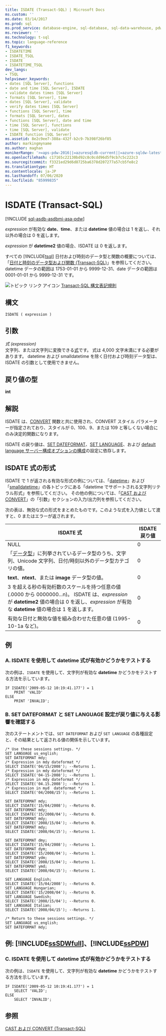 ```yaml
---
title: ISDATE (Transact-SQL) | Microsoft Docs
ms.custom: ''
ms.date: 03/14/2017
ms.prod: sql
ms.prod_service: database-engine, sql-database, sql-data-warehouse, pdw
ms.reviewer: ''
ms.technology: t-sql
ms.topic: language-reference
f1_keywords:
- ISDATETIME
- ISDATE_TSQL
- ISDATE
- ISDATETIME_TSQL
dev_langs:
- TSQL
helpviewer_keywords:
- dates [SQL Server], functions
- date and time [SQL Server], ISDATE
- validate dates times [SQL Server]
- formats [SQL Server], time
- dates [SQL Server], validate
- verify dates times [SQL Server]
- functions [SQL Server], time
- formats [SQL Server], dates
- functions [SQL Server], date and time
- time [SQL Server], functions
- time [SQL Server], validate
- ISDATE function [SQL Server]
ms.assetid: 8e2c9ee7-388a-432f-b2c9-7b398f26bf85
author: markingmyname
ms.author: maghan
monikerRange: '>=aps-pdw-2016||=azuresqldb-current||=azure-sqldw-latest||>=sql-server-2016||=sqlallproducts-allversions||>=sql-server-linux-2017||=azuresqldb-mi-current'
ms.openlocfilehash: c17165c22130bd92c8c0cdd96d5f9cb7c5c222c3
ms.sourcegitcommit: f3321ed29d6d8725ba6378d207277a57cb5fe8c2
ms.translationtype: HT
ms.contentlocale: ja-JP
ms.lasthandoff: 07/06/2020
ms.locfileid: "85999835"
---
```

# <a name="isdate-transact-sql"></a>ISDATE (Transact-SQL)
[!INCLUDE [sql-asdb-asdbmi-asa-pdw](../../includes/applies-to-version/sql-asdb-asdbmi-asa-pdw.md)]

  *expression* が有効な **date**、**time**、または **datetime** 値の場合は 1 を返し、それ以外の場合は 0 を返します。  
  
 *expression* が **datetime2** 値の場合、ISDATE は 0 を返します。  
  
 すべての [!INCLUDE[tsql](../../includes/tsql-md.md)] 日付および時刻のデータ型と関数の概要については、「[日付と時刻のデータ型および関数 &#40;Transact-SQL&#41;](../../t-sql/functions/date-and-time-data-types-and-functions-transact-sql.md)」を参照してください。 datetime データの範囲は 1753-01-01 から 9999-12-31、date データの範囲は 0001-01-01 から 9999-12-31 です。  
  
 ![トピック リンク アイコン](../../database-engine/configure-windows/media/topic-link.gif "トピック リンク アイコン") [Transact-SQL 構文表記規則](../../t-sql/language-elements/transact-sql-syntax-conventions-transact-sql.md)  
  
## <a name="syntax"></a>構文  
  
```  
ISDATE ( expression )  
```  
  
## <a name="arguments"></a>引数  
 *式 (expression)*  
 文字列、または文字列に変換できる[式](../../t-sql/language-elements/expressions-transact-sql.md)です。 式は 4,000 文字未満にする必要があります。 datetime および smalldatetime を除く日付および時刻データ型は、ISDATE の引数として使用できません。  
  
## <a name="return-type"></a>戻り値の型  
 **int**  
  
## <a name="remarks"></a>解説  
 ISDATE は、[CONVERT](../../t-sql/functions/cast-and-convert-transact-sql.md) 関数と共に使用され、CONVERT スタイル パラメーターが指定されており、スタイルが 0、100、9、または 109 と等しくない場合にのみ決定的関数になります。  
  
 ISDATE の戻り値は、[SET DATEFORMAT](../../t-sql/statements/set-dateformat-transact-sql.md)、[SET LANGUAGE](../../t-sql/statements/set-language-transact-sql.md)、および [default language サーバー構成オプションの構成](../../database-engine/configure-windows/configure-the-default-language-server-configuration-option.md)の設定に依存します。  
  
## <a name="isdate-expression-formats"></a>ISDATE 式の形式  
 ISDATE で 1 が返される有効な形式の例については、「[datetime](../../t-sql/data-types/datetime-transact-sql.md)」および「[smalldatetime](../../t-sql/data-types/smalldatetime-transact-sql.md)」の各トピックにある「datetime でサポートされる文字列リテラル形式」を参照してください。 その他の例については、「[CAST および CONVERT](../../t-sql/functions/cast-and-convert-transact-sql.md)」の「引数」セクションの入力/出力列を参照してください。  
  
 次の表は、無効な式の形式をまとめたものです。このような式を入力値として渡すと、0 またはエラーが返されます。  
  
|ISDATE 式|ISDATE 戻り値|  
|-----------------------|-------------------------|  
|NULL|0|  
|「[データ型](../../t-sql/data-types/data-types-transact-sql.md)」に列挙されているデータ型のうち、文字列、Unicode 文字列、日付/時刻以外のデータ型カテゴリの値。|0|  
|**text**、**ntext**、または **image** データ型の値。|0|  
|3 を超える秒の有効桁数のスケールを持つ任意の値 (.0000 から 0000000...n)。 ISDATE は、*expression* が **datetime2** 値の場合は 0 を返し、*expression* が有効な **datetime** 値の場合は 1 を返します。|0|  
|有効な日付と無効な値を組み合わせた任意の値 (1995-10-1a など)。|0|  
  
## <a name="examples"></a>例  
  
### <a name="a-using-isdate-to-test-for-a-valid-datetime-expression"></a>A. ISDATE を使用して datetime 式が有効かどうかをテストする  
 次の例は、`ISDATE` を使用して、文字列が有効な **datetime** かどうかをテストする方法を示しています。  
  
```  
IF ISDATE('2009-05-12 10:19:41.177') = 1  
    PRINT 'VALID'  
ELSE  
    PRINT 'INVALID';  
```  
  
### <a name="b-showing-the-effects-of-the-set-dateformat-and-set-language-settings-on-return-values"></a>B. SET DATEFORMAT と SET LANGUAGE 設定が戻り値に与える影響を確認する  
 次のステートメントでは、`SET DATEFORMAT` および `SET LANGUAGE` の各種設定と、その結果として返される値の関係を示しています。  
  
```  
/* Use these sessions settings. */  
SET LANGUAGE us_english;  
SET DATEFORMAT mdy;  
/* Expression in mdy dateformat */  
SELECT ISDATE('04/15/2008'); --Returns 1.  
/* Expression in mdy dateformat */  
SELECT ISDATE('04-15-2008'); --Returns 1.   
/* Expression in mdy dateformat */  
SELECT ISDATE('04.15.2008'); --Returns 1.   
/* Expression in myd  dateformat */  
SELECT ISDATE('04/2008/15'); --Returns 1.  
  
SET DATEFORMAT mdy;  
SELECT ISDATE('15/04/2008'); --Returns 0.  
SET DATEFORMAT mdy;  
SELECT ISDATE('15/2008/04'); --Returns 0.  
SET DATEFORMAT mdy;  
SELECT ISDATE('2008/15/04'); --Returns 0.  
SET DATEFORMAT mdy;  
SELECT ISDATE('2008/04/15'); --Returns 1.  
  
SET DATEFORMAT dmy;  
SELECT ISDATE('15/04/2008'); --Returns 1.  
SET DATEFORMAT dym;  
SELECT ISDATE('15/2008/04'); --Returns 1.  
SET DATEFORMAT ydm;  
SELECT ISDATE('2008/15/04'); --Returns 1.  
SET DATEFORMAT ymd;  
SELECT ISDATE('2008/04/15'); --Returns 1.  
  
SET LANGUAGE English;  
SELECT ISDATE('15/04/2008'); --Returns 0.  
SET LANGUAGE Hungarian;  
SELECT ISDATE('15/2008/04'); --Returns 0.  
SET LANGUAGE Swedish;  
SELECT ISDATE('2008/15/04'); --Returns 0.  
SET LANGUAGE Italian;  
SELECT ISDATE('2008/04/15'); --Returns 1.  
  
/* Return to these sessions settings. */  
SET LANGUAGE us_english;  
SET DATEFORMAT mdy;  
```  
  
## <a name="examples-sssdwfull-and-sspdw"></a>例: [!INCLUDE[ssSDWfull](../../includes/sssdwfull-md.md)]、[!INCLUDE[ssPDW](../../includes/sspdw-md.md)]  
  
### <a name="c-using-isdate-to-test-for-a-valid-datetime-expression"></a>C. ISDATE を使用して datetime 式が有効かどうかをテストする  
 次の例は、`ISDATE` を使用して、文字列が有効な **datetime** かどうかをテストする方法を示しています。  
  
```  
IF ISDATE('2009-05-12 10:19:41.177') = 1  
    SELECT 'VALID';  
ELSE  
    SELECT 'INVALID';  
```  
  
## <a name="see-also"></a>参照  
 [CAST および CONVERT &#40;Transact-SQL&#41;](../../t-sql/functions/cast-and-convert-transact-sql.md)  
  
  

